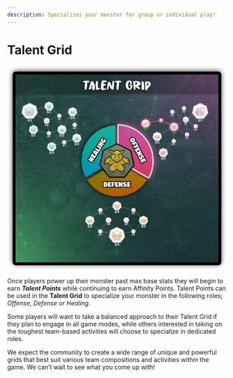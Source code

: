 ```yaml
---
description: Specializes your monster for group or individual play!
---
```


# Talent Grid

![(concept design of the Talent Grid)](../../.gitbook/assets/talent-grid.png)

Once players power up their monster past max base stats they will begin to earn _**Talent Points**_ while continuing to earn Affinity Points. Talent Points can be used in the **Talent Grid** to specialize your monster in the following roles; _Offense, Defense or Healing_.

Some players will want to take a balanced approach to their Talent Grid if they plan to engage in all game modes, while others interested in taking on the toughest team-based activities will choose to specialize in dedicated roles.

We expect the community to create a wide range of unique and powerful grids that best suit various team compositions and activities within the game. We can’t wait to see what you come up with!
